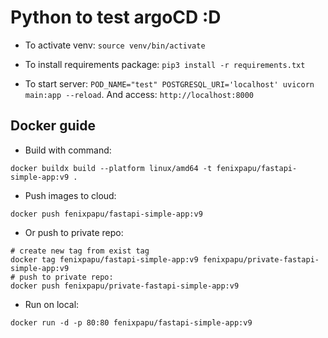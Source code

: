 # Python to test argoCD :D

- To activate venv: `source venv/bin/activate`

- To install requirements package: `pip3 install -r requirements.txt`

- To start server: `POD_NAME="test" POSTGRESQL_URI='localhost' uvicorn main:app --reload`. And access: `http://localhost:8000`

## Docker guide

- Build with command:

```
docker buildx build --platform linux/amd64 -t fenixpapu/fastapi-simple-app:v9 .
```

- Push images to cloud:

```
docker push fenixpapu/fastapi-simple-app:v9
```

- Or push to private repo:

```
# create new tag from exist tag
docker tag fenixpapu/fastapi-simple-app:v9 fenixpapu/private-fastapi-simple-app:v9
# push to private repo:
docker push fenixpapu/private-fastapi-simple-app:v9
```

- Run on local:

```
docker run -d -p 80:80 fenixpapu/fastapi-simple-app:v9
```
